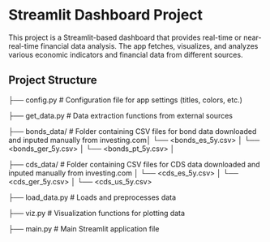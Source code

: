 # Streamlit Dashboard Project

This project is a Streamlit-based dashboard that provides real-time or near-real-time financial data analysis. The app fetches, visualizes, and analyzes various economic indicators and financial data from different sources.

## Project Structure

├── config.py # Configuration file for app settings (titles, colors, etc.)

├── get_data.py # Data extraction functions from external sources

├── bonds_data/ # Folder containing CSV files for bond data downloaded and inputed manually from investing.com│ └── <bonds_es_5y.csv> │ └── <bonds_ger_5y.csv> │ └── <bonds_pt_5y.csv> │

├── cds_data/ # Folder containing CSV files for CDS data downloaded and inputed manually from investing.com │ └── <cds_es_5y.csv> │ └── <cds_ger_5y.csv> │ └── <cds_us_5y.csv> 

├── load_data.py # Loads and preprocesses data 

├── viz.py # Visualization functions for plotting data

├── main.py # Main Streamlit application file



